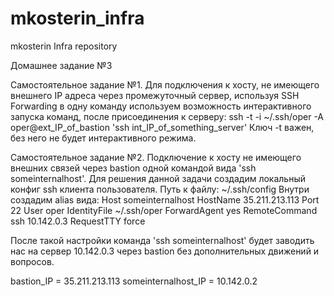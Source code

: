# mkosterin_infra
mkosterin Infra repository


Домашнее задание №3

Самостоятельное задание №1. Для подключения к хосту, не имеющего внешнего IP адреса через промежуточный сервер,
используя SSH Forwarding в одну команду используем возможность интерактивного запуска команд, после присоединения к серверу:
ssh -t -i ~/.ssh/oper -A oper@ext_IP_of_bastion 'ssh int_IP_of_something_server'
Ключ -t важен, без него не будет интерактивного режима.

Самостоятельное задание №2. Подключение к хосту не имеющего внешних связей через bastion одной командой вида 'ssh someinternalhost'.
Для решения данной задачи создадим локальный конфиг ssh клиента пользователя. Путь к файлу:
~/.ssh/config
Внутри создадим alias вида:
Host someinternalhost
  HostName 35.211.213.113
  Port 22
  User oper
  IdentityFile ~/.ssh/oper
  ForwardAgent yes
  RemoteCommand ssh 10.142.0.3
  RequestTTY force

После такой настройки команда 'ssh someinternalhost' будет заводить нас на сервер 10.142.0.3 через bastion без дополнительных
движений и вопросов.


bastion_IP = 35.211.213.113
someinternalhost_IP = 10.142.0.2

